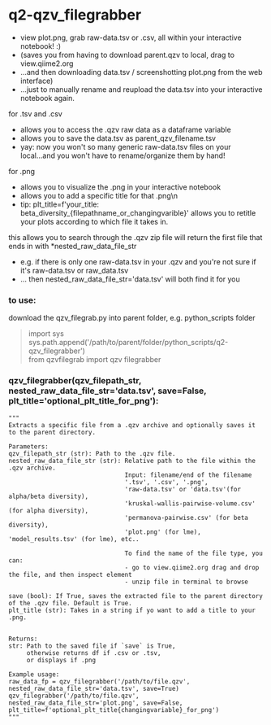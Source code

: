 # q2-qzv_filegrabber
* view plot.png, grab raw-data.tsv or .csv, all within your interactive notebook! :)
* (saves you from having to download parent.qzv to local, drag to view.qiime2.org
* ...and then downloading data.tsv / screenshotting plot.png from the web interface)
* ...just to manually rename and reupload the data.tsv into your interactive notebook again.

for .tsv and .csv
* allows you to access the .qzv raw data as a dataframe variable
* allows you to save the data.tsv as parent_qzv_filename.tsv
* yay: now you won't so many generic raw-data.tsv files on your local...and you won't have to rename/organize them by hand!

for .png
* allows you to visualize the .png in your interactive notebook
* allows you to add a specific title for that .png\n
* tip: plt_title=f'your_title: beta_diversity_{filepathname_or_changingvarible}' allows you to retitle your plots according to which file it takes in.

this allows you to search through the .qzv zip file 
will return the first file that ends in with *nested_raw_data_file_str
* e.g. if there is only one raw-data.tsv in your .qzv and you're not sure if it's raw-data.tsv or raw_data.tsv 
* ... then nested_raw_data_file_str='data.tsv' will both find it for you

### to use:
download the qzv_filegrab.py into parent folder, e.g. python_scripts folder

>import sys\
>sys.path.append('/path/to/parent/folder/python_scripts/q2-qzv_filegrabber')\
>from qzvfilegrab import qzv filegrabber

### qzv_filegrabber(qzv_filepath_str, nested_raw_data_file_str='data.tsv', save=False, plt_title='optional_plt_title_for_png'):


    """
    Extracts a specific file from a .qzv archive and optionally saves it to the parent directory.
    
    Parameters:
    qzv_filepath_str (str): Path to the .qzv file.
    nested_raw_data_file_str (str): Relative path to the file within the .qzv archive. 
                                    Input: filename/end of the filename 
                                    '.tsv', '.csv', '.png', 
                                    'raw-data.tsv' or 'data.tsv'(for alpha/beta diversity),  
                                    'kruskal-wallis-pairwise-volume.csv' (for alpha diversity), 
                                    'permanova-pairwise.csv' (for beta diversity),
                                    'plot.png' (for lme), 'model_results.tsv' (for lme), etc..
                                    
                                    To find the name of the file type, you can:
                                    - go to view.qiime2.org drag and drop the file, and then inspect element 
                                    - unzip file in terminal to browse
                                    
    save (bool): If True, saves the extracted file to the parent directory of the .qzv file. Default is True.
    plt_title (str): Takes in a string if yo want to add a title to your .png. 
    
    
    Returns:
    str: Path to the saved file if `save` is True, 
         otherwise returns df if .csv or .tsv, 
         or displays if .png
    
    Example usage:
    raw_data_fp = qzv_filegrabber('/path/to/file.qzv', nested_raw_data_file_str='data.tsv', save=True)
    qzv_filegrabber('/path/to/file.qzv', nested_raw_data_file_str='plot.png', save=False, plt_title=f'optional_plt_title{changingvariable}_for_png')
    """
